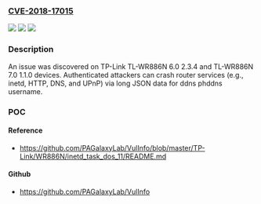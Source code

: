 ### [CVE-2018-17015](https://cve.mitre.org/cgi-bin/cvename.cgi?name=CVE-2018-17015)
![](https://img.shields.io/static/v1?label=Product&message=n%2Fa&color=blue)
![](https://img.shields.io/static/v1?label=Version&message=n%2Fa&color=blue)
![](https://img.shields.io/static/v1?label=Vulnerability&message=n%2Fa&color=brighgreen)

### Description

An issue was discovered on TP-Link TL-WR886N 6.0 2.3.4 and TL-WR886N 7.0 1.1.0 devices. Authenticated attackers can crash router services (e.g., inetd, HTTP, DNS, and UPnP) via long JSON data for ddns phddns username.

### POC

#### Reference
- https://github.com/PAGalaxyLab/VulInfo/blob/master/TP-Link/WR886N/inetd_task_dos_11/README.md

#### Github
- https://github.com/PAGalaxyLab/VulInfo

